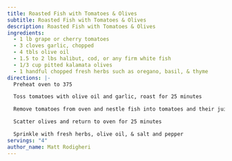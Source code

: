 ```yaml
---
title: Roasted Fish with Tomatoes & Olives
subtitle: Roasted Fish with Tomatoes & Olives
description: Roasted Fish with Tomatoes & Olives
ingredients:
  - 1 lb grape or cherry tomatoes
  - 3 cloves garlic, chopped
  - 4 tbls olive oil
  - 1.5 to 2 lbs halibut, cod, or any firm white fish
  - 1/3 cup pitted kalamata olives
  - 1 handful chopped fresh herbs such as oregano, basil, & thyme
directions: |-
  Preheat oven to 375

  Toss tomatoes with olive oil and garlic, roast for 25 minutes

  Remove tomatoes from oven and nestle fish into tomatoes and their juice

  Scatter olives and return to oven for 25 minutes

  Sprinkle with fresh herbs, olive oil, & salt and pepper
servings: "4"
author_name: Matt Rodigheri
---
```

